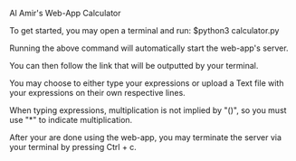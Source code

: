 Al Amir's Web-App Calculator

To get started, you may open a terminal and run:
    $python3 calculator.py

Running the above command will automatically start the web-app's server.

You can then follow the link that will be outputted by your terminal.

You may choose to either type your expressions or upload a Text file with your expressions on their own respective lines.

When typing expressions, multiplication is not implied by "()", so you must use "*" to indicate multiplication.

After your are done using the web-app, you may terminate the server via your terminal by pressing Ctrl + c.
